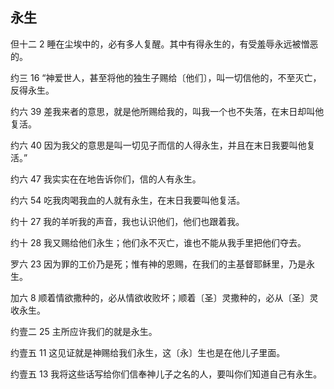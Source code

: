 ## 永生

但十二 2 睡在尘埃中的，必有多人复醒。其中有得永生的，有受羞辱永远被憎恶的。

约三 16 “神爱世人，甚至将他的独生子赐给〔他们〕，叫一切信他的，不至灭亡，反得永生。

约六 39 差我来者的意思，就是他所赐给我的，叫我一个也不失落，在末日却叫他复活。

约六 40 因为我父的意思是叫一切见子而信的人得永生，并且在末日我要叫他复活。”

约六 47 我实实在在地告诉你们，信的人有永生。

约六 54 吃我肉喝我血的人就有永生，在末日我要叫他复活。

约十 27 我的羊听我的声音，我也认识他们，他们也跟着我。

约十 28 我又赐给他们永生；他们永不灭亡，谁也不能从我手里把他们夺去。

罗六 23 因为罪的工价乃是死；惟有神的恩赐，在我们的主基督耶稣里，乃是永生。

加六 8 顺着情欲撒种的，必从情欲收败坏；顺着〔圣〕灵撒种的，必从〔圣〕灵收永生。

约壹二 25 主所应许我们的就是永生。

约壹五 11 这见证就是神赐给我们永生，这〔永〕生也是在他儿子里面。

约壹五 13 我将这些话写给你们信奉神儿子之名的人，要叫你们知道自己有永生。



